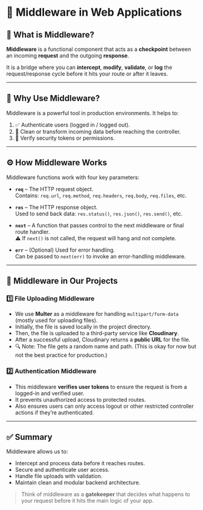 # 🔐 Middleware in Web Applications

## 📌 What is Middleware?

**Middleware** is a functional component that acts as a **checkpoint** between an incoming **request** and the outgoing **response**.

It is a bridge where you can **intercept**, **modify**, **validate**, or **log** the request/response cycle before it hits your route or after it leaves.

---

## 🎯 Why Use Middleware?

Middleware is a powerful tool in production environments. It helps to:

1. ✅ Authenticate users (logged in / logged out).
2. 🧹 Clean or transform incoming data before reaching the controller.
3. 🔐 Verify security tokens or permissions.

---

## ⚙️ How Middleware Works

Middleware functions work with four key parameters:

- **`req`** – The HTTP request object.  
  Contains: `req.url`, `req.method`, `req.headers`, `req.body`, `req.files`, etc.

- **`res`** – The HTTP response object.  
  Used to send back data: `res.status()`, `res.json()`, `res.send()`, etc.

- **`next`** – A function that passes control to the next middleware or final route handler.  
  ⚠️ If `next()` is not called, the request will hang and not complete.

- **`err`** – (Optional) Used for error handling.  
  Can be passed to `next(err)` to invoke an error-handling middleware.

---

## 📁 Middleware in Our Projects

### 1️⃣ File Uploading Middleware

- We use **Multer** as a middleware for handling `multipart/form-data` (mostly used for uploading files).
- Initially, the file is saved locally in the project directory.
- Then, the file is uploaded to a third-party service like **Cloudinary**.
- After a successful upload, Cloudinary returns a **public URL** for the file.
- 🔍 Note: The file gets a random name and path. (This is okay for now but not the best practice for production.)

### 2️⃣ Authentication Middleware

- This middleware **verifies user tokens** to ensure the request is from a logged-in and verified user.
- It prevents unauthorized access to protected routes.
- Also ensures users can only access logout or other restricted controller actions if they’re authenticated.

---

## ✅ Summary

Middleware allows us to:

- Intercept and process data before it reaches routes.
- Secure and authenticate user access.
- Handle file uploads with validation.
- Maintain clean and modular backend architecture.

> Think of middleware as a **gatekeeper** that decides what happens to your request before it hits the main logic of your app.

